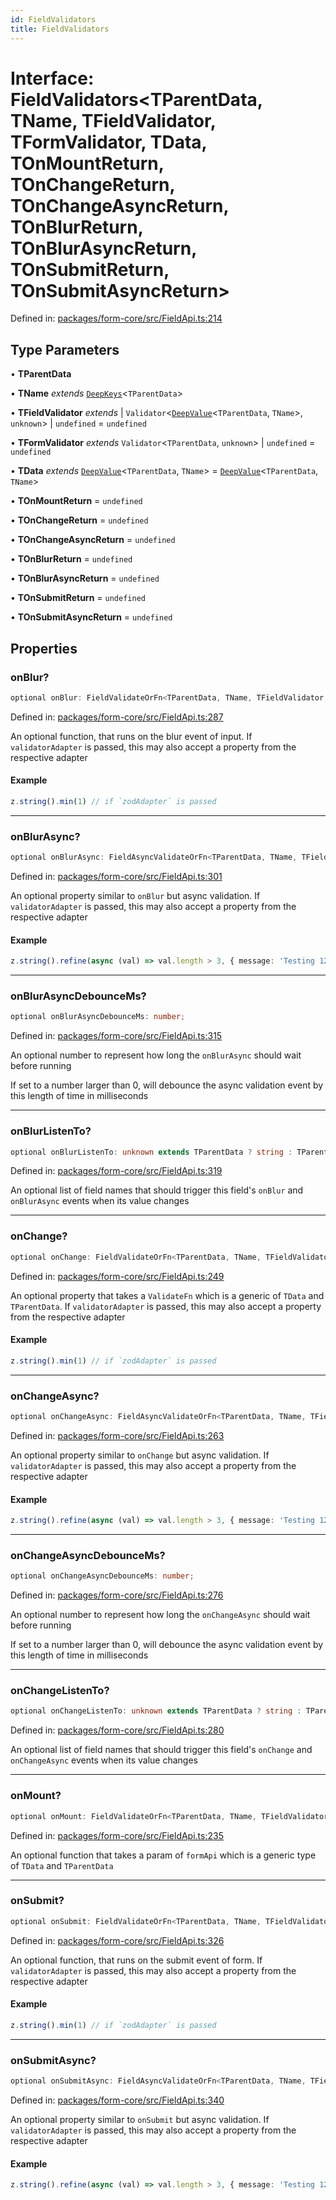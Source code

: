 ```yaml
---
id: FieldValidators
title: FieldValidators
---
```


<!-- DO NOT EDIT: this page is autogenerated from the type comments -->

# Interface: FieldValidators\<TParentData, TName, TFieldValidator, TFormValidator, TData, TOnMountReturn, TOnChangeReturn, TOnChangeAsyncReturn, TOnBlurReturn, TOnBlurAsyncReturn, TOnSubmitReturn, TOnSubmitAsyncReturn\>

Defined in: [packages/form-core/src/FieldApi.ts:214](https://github.com/TanStack/form/blob/main/packages/form-core/src/FieldApi.ts#L214)

## Type Parameters

• **TParentData**

• **TName** *extends* [`DeepKeys`](../type-aliases/deepkeys.md)\<`TParentData`\>

• **TFieldValidator** *extends* 
  \| `Validator`\<[`DeepValue`](../type-aliases/deepvalue.md)\<`TParentData`, `TName`\>, `unknown`\>
  \| `undefined` = `undefined`

• **TFormValidator** *extends* `Validator`\<`TParentData`, `unknown`\> \| `undefined` = `undefined`

• **TData** *extends* [`DeepValue`](../type-aliases/deepvalue.md)\<`TParentData`, `TName`\> = [`DeepValue`](../type-aliases/deepvalue.md)\<`TParentData`, `TName`\>

• **TOnMountReturn** = `undefined`

• **TOnChangeReturn** = `undefined`

• **TOnChangeAsyncReturn** = `undefined`

• **TOnBlurReturn** = `undefined`

• **TOnBlurAsyncReturn** = `undefined`

• **TOnSubmitReturn** = `undefined`

• **TOnSubmitAsyncReturn** = `undefined`

## Properties

### onBlur?

```ts
optional onBlur: FieldValidateOrFn<TParentData, TName, TFieldValidator, TFormValidator, TData, TOnBlurReturn>;
```

Defined in: [packages/form-core/src/FieldApi.ts:287](https://github.com/TanStack/form/blob/main/packages/form-core/src/FieldApi.ts#L287)

An optional function, that runs on the blur event of input.
If `validatorAdapter` is passed, this may also accept a property from the respective adapter

#### Example

```ts
z.string().min(1) // if `zodAdapter` is passed
```

***

### onBlurAsync?

```ts
optional onBlurAsync: FieldAsyncValidateOrFn<TParentData, TName, TFieldValidator, TFormValidator, TData, TOnBlurAsyncReturn>;
```

Defined in: [packages/form-core/src/FieldApi.ts:301](https://github.com/TanStack/form/blob/main/packages/form-core/src/FieldApi.ts#L301)

An optional property similar to `onBlur` but async validation. If `validatorAdapter`
is passed, this may also accept a property from the respective adapter

#### Example

```ts
z.string().refine(async (val) => val.length > 3, { message: 'Testing 123' }) // if `zodAdapter` is passed
```

***

### onBlurAsyncDebounceMs?

```ts
optional onBlurAsyncDebounceMs: number;
```

Defined in: [packages/form-core/src/FieldApi.ts:315](https://github.com/TanStack/form/blob/main/packages/form-core/src/FieldApi.ts#L315)

An optional number to represent how long the `onBlurAsync` should wait before running

If set to a number larger than 0, will debounce the async validation event by this length of time in milliseconds

***

### onBlurListenTo?

```ts
optional onBlurListenTo: unknown extends TParentData ? string : TParentData extends readonly any[] & IsTuple<TParentData> ? PrefixTupleAccessor<TParentData<TParentData>, AllowedIndexes<TParentData<TParentData>, never>, []> : TParentData extends any[] ? PrefixArrayAccessor<TParentData<TParentData>, [any]> : TParentData extends Date ? never : TParentData extends object ? PrefixObjectAccessor<TParentData<TParentData>, []> : TParentData extends string | number | bigint | boolean ? "" : never[];
```

Defined in: [packages/form-core/src/FieldApi.ts:319](https://github.com/TanStack/form/blob/main/packages/form-core/src/FieldApi.ts#L319)

An optional list of field names that should trigger this field's `onBlur` and `onBlurAsync` events when its value changes

***

### onChange?

```ts
optional onChange: FieldValidateOrFn<TParentData, TName, TFieldValidator, TFormValidator, TData, TOnChangeReturn>;
```

Defined in: [packages/form-core/src/FieldApi.ts:249](https://github.com/TanStack/form/blob/main/packages/form-core/src/FieldApi.ts#L249)

An optional property that takes a `ValidateFn` which is a generic of `TData` and `TParentData`.
If `validatorAdapter` is passed, this may also accept a property from the respective adapter

#### Example

```ts
z.string().min(1) // if `zodAdapter` is passed
```

***

### onChangeAsync?

```ts
optional onChangeAsync: FieldAsyncValidateOrFn<TParentData, TName, TFieldValidator, TFormValidator, TData, TOnChangeAsyncReturn>;
```

Defined in: [packages/form-core/src/FieldApi.ts:263](https://github.com/TanStack/form/blob/main/packages/form-core/src/FieldApi.ts#L263)

An optional property similar to `onChange` but async validation. If `validatorAdapter`
is passed, this may also accept a property from the respective adapter

#### Example

```ts
z.string().refine(async (val) => val.length > 3, { message: 'Testing 123' }) // if `zodAdapter` is passed
```

***

### onChangeAsyncDebounceMs?

```ts
optional onChangeAsyncDebounceMs: number;
```

Defined in: [packages/form-core/src/FieldApi.ts:276](https://github.com/TanStack/form/blob/main/packages/form-core/src/FieldApi.ts#L276)

An optional number to represent how long the `onChangeAsync` should wait before running

If set to a number larger than 0, will debounce the async validation event by this length of time in milliseconds

***

### onChangeListenTo?

```ts
optional onChangeListenTo: unknown extends TParentData ? string : TParentData extends readonly any[] & IsTuple<TParentData> ? PrefixTupleAccessor<TParentData<TParentData>, AllowedIndexes<TParentData<TParentData>, never>, []> : TParentData extends any[] ? PrefixArrayAccessor<TParentData<TParentData>, [any]> : TParentData extends Date ? never : TParentData extends object ? PrefixObjectAccessor<TParentData<TParentData>, []> : TParentData extends string | number | bigint | boolean ? "" : never[];
```

Defined in: [packages/form-core/src/FieldApi.ts:280](https://github.com/TanStack/form/blob/main/packages/form-core/src/FieldApi.ts#L280)

An optional list of field names that should trigger this field's `onChange` and `onChangeAsync` events when its value changes

***

### onMount?

```ts
optional onMount: FieldValidateOrFn<TParentData, TName, TFieldValidator, TFormValidator, TData, TOnMountReturn>;
```

Defined in: [packages/form-core/src/FieldApi.ts:235](https://github.com/TanStack/form/blob/main/packages/form-core/src/FieldApi.ts#L235)

An optional function that takes a param of `formApi` which is a generic type of `TData` and `TParentData`

***

### onSubmit?

```ts
optional onSubmit: FieldValidateOrFn<TParentData, TName, TFieldValidator, TFormValidator, TData, TOnSubmitReturn>;
```

Defined in: [packages/form-core/src/FieldApi.ts:326](https://github.com/TanStack/form/blob/main/packages/form-core/src/FieldApi.ts#L326)

An optional function, that runs on the submit event of form.
If `validatorAdapter` is passed, this may also accept a property from the respective adapter

#### Example

```ts
z.string().min(1) // if `zodAdapter` is passed
```

***

### onSubmitAsync?

```ts
optional onSubmitAsync: FieldAsyncValidateOrFn<TParentData, TName, TFieldValidator, TFormValidator, TData, TOnSubmitAsyncReturn>;
```

Defined in: [packages/form-core/src/FieldApi.ts:340](https://github.com/TanStack/form/blob/main/packages/form-core/src/FieldApi.ts#L340)

An optional property similar to `onSubmit` but async validation. If `validatorAdapter`
is passed, this may also accept a property from the respective adapter

#### Example

```ts
z.string().refine(async (val) => val.length > 3, { message: 'Testing 123' }) // if `zodAdapter` is passed
```
